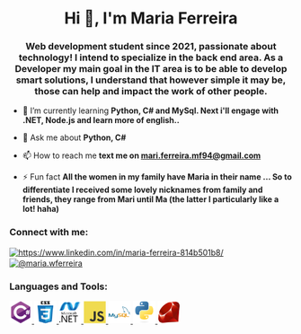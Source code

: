 <h1 align="center">Hi 👋, I'm Maria Ferreira</h1>
<h3 align="center">Web development student since 2021, passionate about technology! I intend to specialize in the back end area. As a Developer my main goal in the IT area is to be able to develop smart solutions, I understand that however simple it may be, those can help and impact the work of other people.</h3>

- 🌱 I’m currently learning **Python, C# and MySql. Next i'll engage with .NET, Node.js and learn more of english..**

- 💬 Ask me about **Python, C#**

- 📫 How to reach me **text me on mari.ferreira.mf94@gmail.com**

- ⚡ Fun fact **All the women in my family have Maria in their name ... So to differentiate I received some lovely nicknames from family and friends, they range from Mari until Ma (the latter I particularly like a lot! haha)**

<h3 align="left">Connect with me:</h3>
<p align="left">
<a href="https://linkedin.com/in/https://www.linkedin.com/in/maria-ferreira-814b501b8/" target="blank"><img align="center" src="https://raw.githubusercontent.com/rahuldkjain/github-profile-readme-generator/neutral-icons/src/images/icons/Social/linked-in-alt.svg" alt="https://www.linkedin.com/in/maria-ferreira-814b501b8/" height="30" width="40" /></a>
<a href="https://instagram.com/@maria.wferreira" target="blank"><img align="center" src="https://raw.githubusercontent.com/rahuldkjain/github-profile-readme-generator/neutral-icons/src/images/icons/Social/instagram.svg" alt="@maria.wferreira" height="30" width="40" /></a>
</p>

<h3 align="left">Languages and Tools:</h3>
<p align="left"> <a href="https://www.w3schools.com/cs/" target="_blank"> <img src="https://raw.githubusercontent.com/devicons/devicon/master/icons/csharp/csharp-original.svg" alt="csharp" width="40" height="40"/> </a> <a href="https://www.w3schools.com/css/" target="_blank"> <img src="https://raw.githubusercontent.com/devicons/devicon/master/icons/css3/css3-original-wordmark.svg" alt="css3" width="40" height="40"/> </a> <a href="https://dotnet.microsoft.com/" target="_blank"> <img src="https://raw.githubusercontent.com/devicons/devicon/master/icons/dot-net/dot-net-original-wordmark.svg" alt="dotnet" width="40" height="40"/> </a> <a href="https://developer.mozilla.org/en-US/docs/Web/JavaScript" target="_blank"> <img src="https://raw.githubusercontent.com/devicons/devicon/master/icons/javascript/javascript-original.svg" alt="javascript" width="40" height="40"/> </a> <a href="https://www.mysql.com/" target="_blank"> <img src="https://raw.githubusercontent.com/devicons/devicon/master/icons/mysql/mysql-original-wordmark.svg" alt="mysql" width="40" height="40"/> </a> <a href="https://www.python.org" target="_blank"> <img src="https://raw.githubusercontent.com/devicons/devicon/master/icons/python/python-original.svg" alt="python" width="40" height="40"/> </a> <a href="https://www.ruby-lang.org/en/" target="_blank"> <img src="https://raw.githubusercontent.com/devicons/devicon/master/icons/ruby/ruby-original.svg" alt="ruby" width="40" height="40"/> </a> </p>
